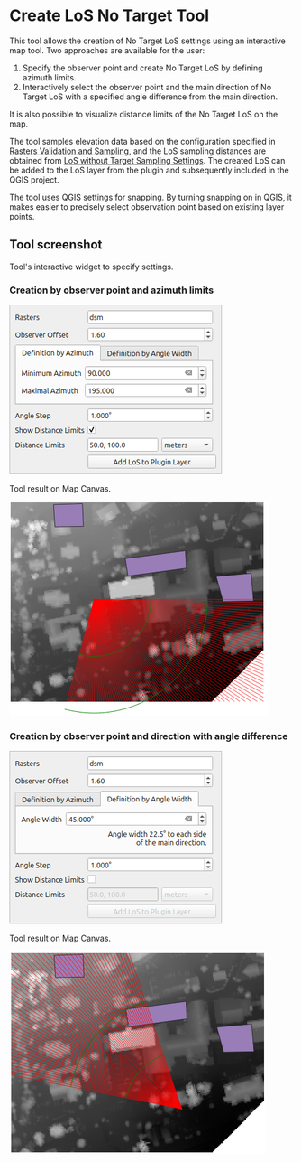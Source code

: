 # Create LoS No Target Tool

This tool allows the creation of No Target LoS settings using an interactive map tool. Two approaches are available for the user:

1. Specify the observer point and create No Target LoS by defining azimuth limits.
2. Interactively select the observer point and the main direction of No Target LoS with a specified angle difference from the main direction.

It is also possible to visualize distance limits of the No Target LoS on the map.

The tool samples elevation data based on the configuration specified in [Rasters Validation and Sampling](dialog_raster_validations.md), and the LoS sampling distances are obtained from [LoS without Target Sampling Settings](dialog_los_without_target_sampling_settings.md). The created LoS can be added to the LoS layer from the plugin and subsequently included in the QGIS project.

The tool uses QGIS settings for snapping. By turning snapping on in QGIS, it makes easier to precisely select observation point based on existing layer points.

## Tool screenshot

Tool's interactive widget to specify settings.

### Creation by observer point and azimuth limits

![Tool Setting](../images/interactive_tool_los_no_target_settings_1.png)

Tool result on Map Canvas.

![Tool result on Map Canvas](../images/interactive_tool_los_no_target_result_1.png)

### Creation by observer point and direction with angle difference

![Tool Setting](../images/interactive_tool_los_no_target_settings_2.png)

Tool result on Map Canvas.

![Tool result on Map Canvas](../images/interactive_tool_los_no_target_result_2.png)

